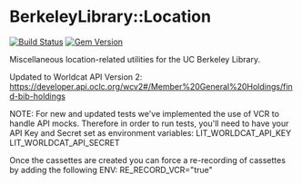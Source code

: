 # BerkeleyLibrary::Location

[![Build Status](https://github.com/BerkeleyLibrary/location/actions/workflows/build.yml/badge.svg?branch=main)](https://github.com/BerkeleyLibrary/location/actions/workflows/build.yml)
[![Gem Version](https://img.shields.io/gem/v/berkeley_library-location.svg)](https://github.com/BerkeleyLibrary/location/releases)

Miscellaneous location-related utilities for the UC Berkeley Library.

Updated to Worldcat API Version 2:
https://developer.api.oclc.org/wcv2#/Member%20General%20Holdings/find-bib-holdings


NOTE: For new and updated tests we've implemented the use of VCR to handle API mocks. Therefore in order to run tests, you'll need to have your API Key and Secret set as environment variables:
LIT_WORLDCAT_API_KEY
LIT_WORLDCAT_API_SECRET

Once the cassettes are created you can force a re-recording of cassettes by adding the following ENV:
RE_RECORD_VCR="true"
